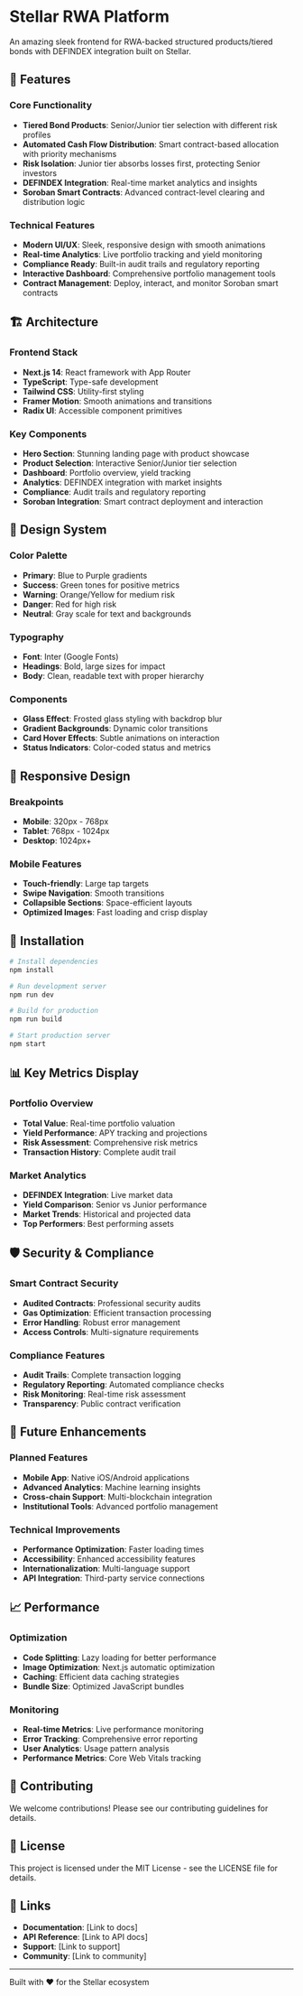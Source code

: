 # Stellar RWA Platform

An amazing sleek frontend for RWA-backed structured products/tiered bonds with DEFINDEX integration built on Stellar.

## 🚀 Features

### Core Functionality
- **Tiered Bond Products**: Senior/Junior tier selection with different risk profiles
- **Automated Cash Flow Distribution**: Smart contract-based allocation with priority mechanisms
- **Risk Isolation**: Junior tier absorbs losses first, protecting Senior investors
- **DEFINDEX Integration**: Real-time market analytics and insights
- **Soroban Smart Contracts**: Advanced contract-level clearing and distribution logic

### Technical Features
- **Modern UI/UX**: Sleek, responsive design with smooth animations
- **Real-time Analytics**: Live portfolio tracking and yield monitoring
- **Compliance Ready**: Built-in audit trails and regulatory reporting
- **Interactive Dashboard**: Comprehensive portfolio management tools
- **Contract Management**: Deploy, interact, and monitor Soroban smart contracts

## 🏗️ Architecture

### Frontend Stack
- **Next.js 14**: React framework with App Router
- **TypeScript**: Type-safe development
- **Tailwind CSS**: Utility-first styling
- **Framer Motion**: Smooth animations and transitions
- **Radix UI**: Accessible component primitives

### Key Components
- **Hero Section**: Stunning landing page with product showcase
- **Product Selection**: Interactive Senior/Junior tier selection
- **Dashboard**: Portfolio overview, yield tracking
- **Analytics**: DEFINDEX integration with market insights
- **Compliance**: Audit trails and regulatory reporting
- **Soroban Integration**: Smart contract deployment and interaction

## 🎨 Design System

### Color Palette
- **Primary**: Blue to Purple gradients
- **Success**: Green tones for positive metrics
- **Warning**: Orange/Yellow for medium risk
- **Danger**: Red for high risk
- **Neutral**: Gray scale for text and backgrounds

### Typography
- **Font**: Inter (Google Fonts)
- **Headings**: Bold, large sizes for impact
- **Body**: Clean, readable text with proper hierarchy

### Components
- **Glass Effect**: Frosted glass styling with backdrop blur
- **Gradient Backgrounds**: Dynamic color transitions
- **Card Hover Effects**: Subtle animations on interaction
- **Status Indicators**: Color-coded status and metrics

## 📱 Responsive Design

### Breakpoints
- **Mobile**: 320px - 768px
- **Tablet**: 768px - 1024px
- **Desktop**: 1024px+

### Mobile Features
- **Touch-friendly**: Large tap targets
- **Swipe Navigation**: Smooth transitions
- **Collapsible Sections**: Space-efficient layouts
- **Optimized Images**: Fast loading and crisp display

## 🔧 Installation

```bash
# Install dependencies
npm install

# Run development server
npm run dev

# Build for production
npm run build

# Start production server
npm start
```

## 📊 Key Metrics Display

### Portfolio Overview
- **Total Value**: Real-time portfolio valuation
- **Yield Performance**: APY tracking and projections
- **Risk Assessment**: Comprehensive risk metrics
- **Transaction History**: Complete audit trail

### Market Analytics
- **DEFINDEX Integration**: Live market data
- **Yield Comparison**: Senior vs Junior performance
- **Market Trends**: Historical and projected data
- **Top Performers**: Best performing assets

## 🛡️ Security & Compliance

### Smart Contract Security
- **Audited Contracts**: Professional security audits
- **Gas Optimization**: Efficient transaction processing
- **Error Handling**: Robust error management
- **Access Controls**: Multi-signature requirements

### Compliance Features
- **Audit Trails**: Complete transaction logging
- **Regulatory Reporting**: Automated compliance checks
- **Risk Monitoring**: Real-time risk assessment
- **Transparency**: Public contract verification

## 🚀 Future Enhancements

### Planned Features
- **Mobile App**: Native iOS/Android applications
- **Advanced Analytics**: Machine learning insights
- **Cross-chain Support**: Multi-blockchain integration
- **Institutional Tools**: Advanced portfolio management

### Technical Improvements
- **Performance Optimization**: Faster loading times
- **Accessibility**: Enhanced accessibility features
- **Internationalization**: Multi-language support
- **API Integration**: Third-party service connections

## 📈 Performance

### Optimization
- **Code Splitting**: Lazy loading for better performance
- **Image Optimization**: Next.js automatic optimization
- **Caching**: Efficient data caching strategies
- **Bundle Size**: Optimized JavaScript bundles

### Monitoring
- **Real-time Metrics**: Live performance monitoring
- **Error Tracking**: Comprehensive error reporting
- **User Analytics**: Usage pattern analysis
- **Performance Metrics**: Core Web Vitals tracking

## 🤝 Contributing

We welcome contributions! Please see our contributing guidelines for details.

## 📄 License

This project is licensed under the MIT License - see the LICENSE file for details.

## 🔗 Links

- **Documentation**: [Link to docs]
- **API Reference**: [Link to API docs]
- **Support**: [Link to support]
- **Community**: [Link to community]

---

Built with ❤️ for the Stellar ecosystem
